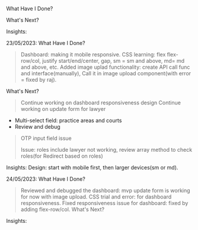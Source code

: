 What Have I Done?

What's Next?

Insights:



23/05/2023:
What Have I Done?
> Dashboard: making it mobile responsive. 
> CSS learning: flex flex-row/col, justify start/end/center, gap, sm = sm and above, md= md and above, etc. 
> Added image uplad functionality: create API call func and interface(manually), Call it in image upload component(with error = fixed by raj). 


What's Next?
> Continue working on dashboard responsiveness design
> Continue working on update form for lawyer
- Multi-select field: practice areas and courts
- Review and debug
> OTP input field issue
> 
> Issue: roles include lawyer not working, review array method to check roles(for Redirect based on roles)

Insights:
Design: start with mobile first, then larger devices(sm or md).


24/05/2023:
What Have I Done?
> Reviewed and debugged the dashboard: mvp update form is working for now with image upload.
> CSS trial and error: for dashboard responsiveness.
> Fixed responsiveness issue for dashboard: fixed by adding flex-row/col.
What's Next?

Insights:
